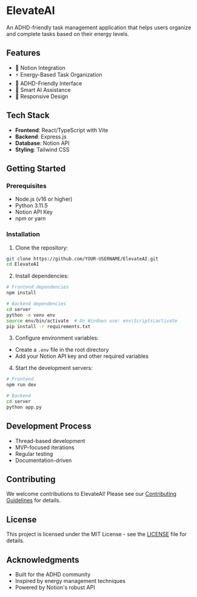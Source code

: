 # ElevateAI

An ADHD-friendly task management application that helps users organize and complete tasks based on their energy levels.

## Features

- 🔄 Notion Integration
- ⚡ Energy-Based Task Organization
- 🧠 ADHD-Friendly Interface
- 🤖 Smart AI Assistance
- 📱 Responsive Design

## Tech Stack

- **Frontend**: React/TypeScript with Vite
- **Backend**: Express.js
- **Database**: Notion API
- **Styling**: Tailwind CSS

## Getting Started

### Prerequisites

- Node.js (v16 or higher)
- Python 3.11.5
- Notion API Key
- npm or yarn

### Installation

1. Clone the repository:
```bash
git clone https://github.com/YOUR-USERNAME/ElevateAI.git
cd ElevateAI
```

2. Install dependencies:
```bash
# Frontend dependencies
npm install

# Backend dependencies
cd server
python -m venv env
source env/bin/activate  # On Windows use: env\Scripts\activate
pip install -r requirements.txt
```

3. Configure environment variables:
- Create a `.env` file in the root directory
- Add your Notion API key and other required variables

4. Start the development servers:
```bash
# Frontend
npm run dev

# Backend
cd server
python app.py
```

## Development Process

- Thread-based development
- MVP-focused iterations
- Regular testing
- Documentation-driven

## Contributing

We welcome contributions to ElevateAI! Please see our [Contributing Guidelines](CONTRIBUTING.md) for details.

## License

This project is licensed under the MIT License - see the [LICENSE](LICENSE) file for details.

## Acknowledgments

- Built for the ADHD community
- Inspired by energy management techniques
- Powered by Notion's robust API